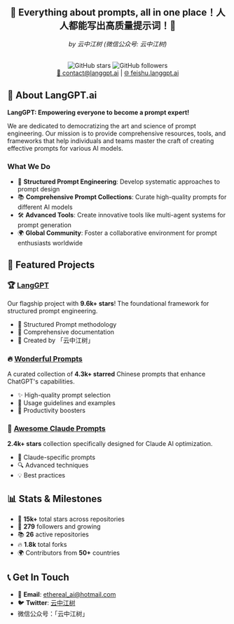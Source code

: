 <div align="center">
  <h2>🚀 Everything about prompts, all in one place！人人都能写出高质量提示词！🚀</h2>
  <p><em>by 云中江树 (微信公众号: 云中江树)</em></p>
  <br/>
  <img src="https://img.shields.io/github/stars/langgptai?style=social" alt="GitHub stars">
  <img src="https://img.shields.io/github/followers/langgptai?style=social" alt="GitHub followers">
  <br/>
  <a href="mailto:contact@langgptai.com">📧 contact@langgpt.ai</a> | 
  <a href="https://feishu.langgpt.ai">🌐 feishu.langgpt.ai</a>
</div>

## 🚀 About LangGPT.ai

**LangGPT: Empowering everyone to become a prompt expert!**

We are dedicated to democratizing the art and science of prompt engineering. Our mission is to provide comprehensive resources, tools, and frameworks that help individuals and teams master the craft of creating effective prompts for various AI models.

### What We Do
- 🎯 **Structured Prompt Engineering**: Develop systematic approaches to prompt design
- 📚 **Comprehensive Prompt Collections**: Curate high-quality prompts for different AI models
- 🛠️ **Advanced Tools**: Create innovative tools like multi-agent systems for prompt generation
- 🌍 **Global Community**: Foster a collaborative environment for prompt enthusiasts worldwide

## 🌟 Featured Projects

### 🏆 [LangGPT](https://github.com/langgptai/LangGPT)
Our flagship project with **9.6k+ stars**! The foundational framework for structured prompt engineering.
- 🔧 Structured Prompt methodology
- 📖 Comprehensive documentation
- 🎨 Created by 「云中江树」

### 🔥 [Wonderful Prompts](https://github.com/langgptai/wonderful-prompts)
A curated collection of **4.3k+ starred** Chinese prompts that enhance ChatGPT's capabilities.
- ✨ High-quality prompt selection
- 📝 Usage guidelines and examples
- 🚀 Productivity boosters

### 🤖 [Awesome Claude Prompts](https://github.com/langgptai/awesome-claude-prompts)
**2.4k+ stars** collection specifically designed for Claude AI optimization.
- 🎯 Claude-specific prompts
- 🔍 Advanced techniques
- 💡 Best practices

## 📊 Stats & Milestones

- 🌟 **15k+** total stars across repositories
- 👥 **279** followers and growing
- 📚 **26** active repositories
- 🔥 **1.8k** total forks
- 🌍 Contributors from **50+** countries

## 📞 Get In Touch

- 📧 **Email**: ethereal_ai@hotmail.com
- 🐦 **Twitter**: [云中江树](https://x.com/cloudjiangshu)
- 微信公众号：「云中江树」

<!--

**Here are some ideas to get you started:**

🙋‍♀️ A short introduction - what is your organization all about?
🌈 Contribution guidelines - how can the community get involved?
👩‍💻 Useful resources - where can the community find your docs? Is there anything else the community should know?
🍿 Fun facts - what does your team eat for breakfast?
🧙 Remember, you can do mighty things with the power of [Markdown](https://docs.github.com/github/writing-on-github/getting-started-with-writing-and-formatting-on-github/basic-writing-and-formatting-syntax)
-->
